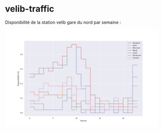 # velib-traffic

Disponibilité de la station velib gare du nord par semaine :

![Disponibilité hebdomadaire station velib gare du nord](export.png "Disponibilité hebdomadaire station velib gare du nord")
